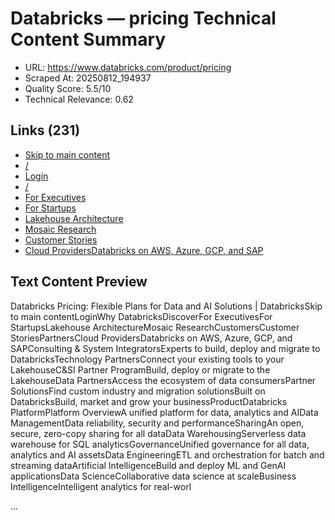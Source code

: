 # Databricks — pricing Technical Content Summary

- URL: https://www.databricks.com/product/pricing
- Scraped At: 20250812_194937
- Quality Score: 5.5/10
- Technical Relevance: 0.62

## Links (231)
- [Skip to main content](#main)
- [/](/)
- [Login](https://login.databricks.com/?dbx_source=www&itm=main-cta-login&l=en-EN)
- [/](/)
- [For Executives](/why-databricks/executives)
- [For Startups](/product/startups)
- [Lakehouse Architecture](/product/data-lakehouse)
- [Mosaic Research](/research/mosaic)
- [Customer Stories](/customers)
- [Cloud ProvidersDatabricks on AWS, Azure, GCP, and SAP](/company/partners/cloud-partners)

## Text Content Preview

Databricks Pricing: Flexible Plans for Data and AI Solutions | DatabricksSkip to main contentLoginWhy DatabricksDiscoverFor ExecutivesFor StartupsLakehouse ArchitectureMosaic ResearchCustomersCustomer StoriesPartnersCloud ProvidersDatabricks on AWS, Azure, GCP, and SAPConsulting & System IntegratorsExperts to build, deploy and migrate to DatabricksTechnology PartnersConnect your existing tools to your LakehouseC&SI Partner ProgramBuild, deploy or migrate to the LakehouseData PartnersAccess the ecosystem of data consumersPartner SolutionsFind custom industry and migration solutionsBuilt on DatabricksBuild, market and grow your businessProductDatabricks PlatformPlatform OverviewA unified platform for data, analytics and AIData ManagementData reliability, security and performanceSharingAn open, secure, zero-copy sharing for all dataData WarehousingServerless data warehouse for SQL analyticsGovernanceUnified governance for all data, analytics and AI assetsData EngineeringETL and orchestration for batch and streaming dataArtificial IntelligenceBuild and deploy ML and GenAI applicationsData ScienceCollaborative data science at scaleBusiness IntelligenceIntelligent analytics for real-worl

…